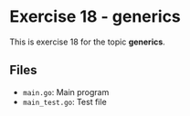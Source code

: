 # Exercise 18 - generics

This is exercise 18 for the topic **generics**.

## Files
- `main.go`: Main program
- `main_test.go`: Test file
